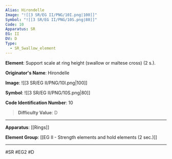 ```yaml
---
Alias: Hirondelle
Image: "![[3 SR/EG II/PNG/10I.png|100]]"
Symbol: "![[3 SR/EG II/PNG/10S.png|80]]"
Code: 10
Apparatus: SR
EG: II
DV: D
Type:
  - SR_Swallow_element
---
```

**Element**: Support scale at ring height (swallow or maltese cross) (2 s.).

**Originator's Name**: Hirondelle

**Image**:
![[3 SR/EG II/PNG/10I.png|100]]

**Symbol**:
![[3 SR/EG II/PNG/10S.png|80]]

**Code Identification Number**: 10

>**Difficulty Value**: D

___
**Apparatus**: [[Rings]]

**Element Group**: [[EG II - Strength elements and hold elements (2 sec.)]]
___
#SR #EG2 #D

